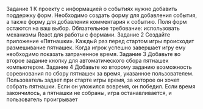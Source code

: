 Задание 1
К проекту с информацией о событиях нужно добавить поддержку форм. Необходимо создать форму для
добавления события, а также форму для добавления комментария к событию. Поля форм остаются на ваш выбор.
Обязательное требование: использовать механизмы React
для работы с формами.
Задание 2
Создайте приложение «Пятнашки». Каждый раз перед
стартом игры происходит размешивание пятнашек. Когда
игрок успешно завершает игру ему необходимо показать
затраченное время.
Задание 3
Добавьте во второе задание кнопку для автоматического сбора пятнашек компьютером.
Задание 4
Добавьте ко второму заданию возможность соревнования по сбору пятнашек за время, указанное пользователем. Пользователь задает при старте игры время, за
которое он хочет собрать пятнашки. Если он уложился
вовремя, он победил. Если время закончилось, а пятнашки не собраны, игра останавливается, и пользователь
проигрывает

